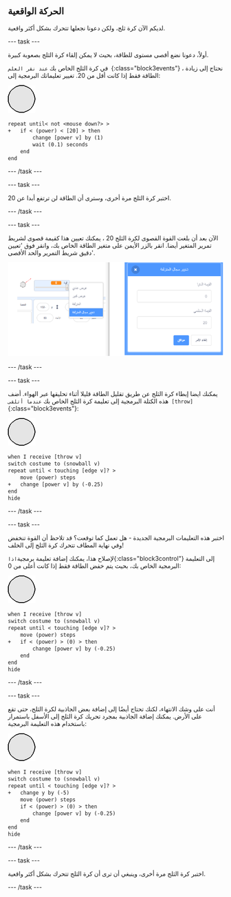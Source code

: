 ## الحركة الواقعية

لديكم الآن كرة ثلج، ولكن دعونا نجعلها تتحرك بشكل أكثر واقعية.

--- task ---

أولاً، دعونا نضع أقصى مستوى للطاقة، بحيث لا يمكن إلقاء كرة الثلج بصعوبة كبيرة.

في كرة الثلج الخاص بك `عند نقر العلم `{:class="block3events"} ، نحتاج إلى زيادة الطاقة فقط إذا كانت أقل من 20. تغيير تعليماتك البرمجية إلى:

![كائن كرة الثلج](images/snowball-sprite.png)

```blocks3
repeat until< not <mouse down?> >
+   if < (power) < [20] > then
        change [power v] by (1)
        wait (0.1) seconds
    end
end
```

--- /task ---

--- task ---

اختبر كرة الثلج مرة أخرى، وسترى أن الطاقة لن ترتفع أبدا عن 20.

--- /task ---

--- task ---

الآن بعد أن بلغت القوة القصوى لكرة الثلج 20 ، يمكنك تعيين هذا كقيمة قصوى لشريط تمرير المتغير أيضا. انقر بالزر الأيمن على متغير الطاقة الخاص بك، وانقر فوق 'تعيين دقيق شريط التمرير والحد الأقصى'.

![الحد الاقصى لنطاق شريط التمرير](images/snow-minmax.png)


--- /task ---

--- task ---

يمكنك ايضا إبطاء كرة الثلج عن طريق تقليل الطاقة قليلا أثناء تحليقها عبر الهواء. أضف هذه الكتلة البرمجية إلى تعليمة كرة الثلج الخاص بك `عندما أتلقى [throw]`{:class="block3events"}:

![كائن كرة الثلج](images/snowball-sprite.png)

```blocks3
when I receive [throw v]
switch costume to (snowball v)
repeat until < touching [edge v]? >
    move (power) steps
+   change [power v] by (-0.25)
end
hide
```

--- /task ---


--- task ---

اختبر هذه التعليمات البرمجية الجديدة - هل تعمل كما توقعت؟ قد تلاحظ أن القوة تنخفض وفي نهاية المطاف تتحرك كرة الثلج إلى الخلف!

لإصلاح هذا، يمكنك إضافة تعليمة برمجية`اذا`{:class="block3control"} إلى التعليمة البرمجية الخاص بك، بحيث يتم خفض الطاقة فقط إذا كانت أعلى من 0:

![كائن كرة الثلج](images/snowball-sprite.png)

```blocks3
when I receive [throw v]
switch costume to (snowball v)
repeat until < touching [edge v]? >
    move (power) steps
+   if < (power) > (0) > then
        change [power v] by (-0.25)
    end
end
hide
```

--- /task ---

--- task ---

أنت على وشك الانتهاء، لكنك تحتاج أيضًا إلى إضافة بعض الجاذبية لكرة الثلج، حتى تقع على الأرض. يمكنك إضافة الجاذبية بمجرد تحريك كرة الثلج إلى الأسفل باستمرار باستخدام هذه التعليمة  البرمجية:

![كائن كرة الثلج](images/snowball-sprite.png)

```blocks3
when I receive [throw v]
switch costume to (snowball v)
repeat until < touching [edge v]? >
+   change y by (-5)
    move (power) steps
    if < (power) > (0) > then
        change [power v] by (-0.25)
    end
end
hide
```

--- /task ---

--- task ---

اختبر كرة الثلج مرة أخرى، وينبغي أن ترى أن كرة الثلج تتحرك بشكل أكثر واقعية.

--- /task ---

